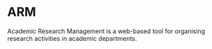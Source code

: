 # ARM
Academic Research Management is a web-based tool for organising research activities in academic departments.
